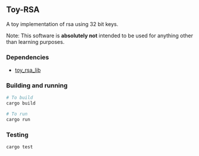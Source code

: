 ## Toy-RSA

A toy implementation of rsa using 32 bit keys.

Note: This software is **absolutely not** intended to be used for anything other than learning purposes.

### Dependencies

- [toy_rsa_lib](http://github.com/pdx-cs-rust/toy-rsa-lib)

### Building and running

```sh
# To build
cargo build

# To run
cargo run
```

### Testing

```sh
cargo test
```
